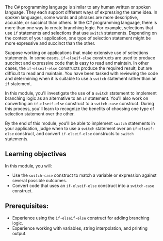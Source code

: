 The C# programming language is similar to any human written or spoken language. They each support different ways of expressing the same idea. In spoken languages, some words and phrases are more descriptive, accurate, or succinct than others. In the C# programming language, there is more than one way to create branching logic. For example, selections that use `if` statements and selections that use `switch` statements. Depending on the context of your application, one type of selection statement might be more expressive and succinct than the other.

Suppose working on applications that make extensive use of selections statements. In some cases, `if-elseif-else` constructs are used to produce succinct and expressive code that is easy to read and maintain. In other cases, the `if-elseif-else` constructs produce the required result, but are difficult to read and maintain. You have been tasked with reviewing the code and determining when it is suitable to use a `switch` statement rather than an `if` statement.

In this module, you'll investigate the use of a `switch` statement to implement branching logic as an alternative to an `if` statement. You'll also work on converting an `if-elseif-else` construct to a `switch-case` construct. During this process, you'll learn to recognize the benefits of choosing one type of selection statement over the other.

By the end of this module, you'll be able to implement `switch` statements in your application, judge when to use a `switch` statement over an `if-elseif-else` construct, and convert `if-elseif-else` constructs to `switch` statements.

## Learning objectives

In this module, you will:

- Use the `switch-case` construct to match a variable or expression against several possible outcomes.
- Convert code that uses an `if-elseif-else` construct into a `switch-case` construct.

## Prerequisites:

- Experience using the `if-elseif-else` construct for adding branching logic.
- Experience working with variables, string interpolation, and printing output.
